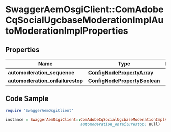 # SwaggerAemOsgiClient::ComAdobeCqSocialUgcbaseModerationImplAutoModerationImplProperties

## Properties

Name | Type | Description | Notes
------------ | ------------- | ------------- | -------------
**automoderation_sequence** | [**ConfigNodePropertyArray**](ConfigNodePropertyArray.md) |  | [optional] 
**automoderation_onfailurestop** | [**ConfigNodePropertyBoolean**](ConfigNodePropertyBoolean.md) |  | [optional] 

## Code Sample

```ruby
require 'SwaggerAemOsgiClient'

instance = SwaggerAemOsgiClient::ComAdobeCqSocialUgcbaseModerationImplAutoModerationImplProperties.new(automoderation_sequence: null,
                                 automoderation_onfailurestop: null)
```


